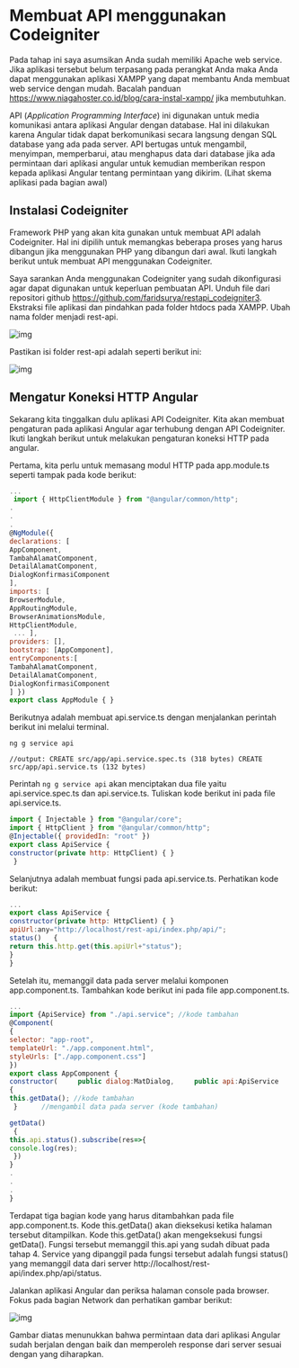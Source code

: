 # Membuat API menggunakan Codeigniter

Pada tahap ini saya asumsikan Anda sudah memiliki Apache web service. Jika aplikasi tersebut belum terpasang pada perangkat Anda maka Anda dapat menggunakan aplikasi XAMPP yang dapat membantu Anda membuat web service dengan mudah. Bacalah panduan https://www.niagahoster.co.id/blog/cara-instal-xampp/ jika membutuhkan.

API (*Application Programming Interface*) ini digunakan untuk media komunikasi antara aplikasi Angular dengan database. Hal ini dilakukan karena Angular tidak dapat berkomunikasi secara langsung dengan SQL database yang ada pada server. API bertugas untuk mengambil, menyimpan, memperbarui, atau menghapus data dari database jika ada permintaan dari aplikasi angular untuk kemudian memberikan respon kepada aplikasi Angular tentang permintaan yang dikirim. (Lihat skema aplikasi pada bagian awal)

## Instalasi Codeigniter

Framework PHP yang akan kita gunakan untuk membuat API adalah Codeigniter. Hal ini dipilih untuk memangkas beberapa proses yang harus dibangun jika menggunakan PHP yang dibangun dari awal. Ikuti langkah berikut untuk membuat API menggunakan Codeigniter.

Saya sarankan Anda menggunakan Codeigniter yang sudah dikonfigurasi agar dapat digunakan untuk keperluan pembuatan API. Unduh file dari repositori github https://github.com/faridsurya/restapi_codeigniter3. Ekstraksi file aplikasi dan pindahkan pada folder htdocs pada XAMPP. Ubah nama folder menjadi rest-api.

![img](https://lh6.googleusercontent.com/H5BjUJYdRI2C6gg3vcaLbf0yArAb9BiavJobPsDbntPueMKhTZMNhhYubRx83I5v0aToh2Eu6XWPz5BAFZRTUWQSB-ea0rQ1mh2NAJYJ4lobXA5H2twxgFHKqb_oL7MKj4-b_Jdx)

Pastikan isi folder rest-api adalah seperti berikut ini:

![img](https://lh3.googleusercontent.com/DHzC4fWbsrorvBawCE33M4aAJphA_PssO4Q9V7Kmdn-9uWgw_k28h36e3GFU4iZJXdjZm3Cwd6mYz3MFwstKTR9eyEQWOfA829ybkCUpUNbXRWuhbNSsiqeMV1WetfLYYDWGkKrD)

## Mengatur Koneksi HTTP Angular

Sekarang kita tinggalkan dulu aplikasi API Codeigniter. Kita akan membuat pengaturan pada aplikasi Angular agar terhubung dengan API Codeigniter. Ikuti langkah berikut untuk melakukan pengaturan koneksi HTTP pada angular.

Pertama, kita perlu untuk memasang modul HTTP pada app.module.ts seperti tampak pada kode berikut:

```javascript
...
 import { HttpClientModule } from "@angular/common/http"; 
. 
. 
. 
@NgModule({ 
declarations: [ 
AppComponent, 
TambahAlamatComponent, 
DetailAlamatComponent, 
DialogKonfirmasiComponent 
],
imports: [ 
BrowserModule, 
AppRoutingModule, 
BrowserAnimationsModule, 
HttpClientModule, 
 ... ], 
providers: [], 
bootstrap: [AppComponent], 
entryComponents:[ 
TambahAlamatComponent, 
DetailAlamatComponent, 
DialogKonfirmasiComponent 
] }) 
export class AppModule { }
```

Berikutnya adalah membuat api.service.ts dengan menjalankan perintah berikut ini melalui terminal.

```
ng g service api

//output: CREATE src/app/api.service.spec.ts (318 bytes) CREATE src/app/api.service.ts (132 bytes)
```

Perintah `ng g service api` akan menciptakan dua file yaitu api.service.spec.ts dan api.service.ts. Tuliskan kode berikut ini pada file api.service.ts.

```javascript
import { Injectable } from "@angular/core";
import { HttpClient } from "@angular/common/http"; 
@Injectable({ providedIn: "root" }) 
export class ApiService {
constructor(private http: HttpClient) { }
 } 
```

Selanjutnya adalah membuat fungsi pada api.service.ts. Perhatikan kode berikut:

```javascript
...   
export class ApiService {   
constructor(private http: HttpClient) { }   
apiUrl:any="http://localhost/rest-api/index.php/api/";   
status()   {       
return this.http.get(this.apiUrl+"status");   
}   
}
```

Setelah itu, memanggil data pada server melalui komponen app.component.ts. Tambahkan kode berikut ini pada file app.component.ts.

```javascript
...  
import {ApiService} from "./api.service"; //kode tambahan 
@Component(
{   
selector: "app-root",   
templateUrl: "./app.component.html",   
styleUrls: ["./app.component.css"] 
}) 
export class AppComponent {   
constructor(     public dialog:MatDialog,     public api:ApiService     )   
{     
this.getData(); //kode tambahan  
 }      //mengambil data pada server (kode tambahan)     

getData()    
 {         
this.api.status().subscribe(res=>{          
console.log(res);        
 })     
}   
.   
.  
.  
}
```

Terdapat tiga bagian kode yang harus ditambahkan pada file app.component.ts. Kode this.getData() akan dieksekusi ketika halaman tersebut ditampilkan. Kode this.getData() akan mengeksekusi fungsi getData(). Fungsi tersebut memanggil this.api yang sudah dibuat pada tahap 4. Service yang dipanggil pada fungsi tersebut adalah fungsi status() yang memanggil data dari server http://localhost/rest-api/index.php/api/status.

Jalankan aplikasi Angular dan periksa halaman console pada browser. Fokus pada bagian Network dan perhatikan gambar berikut:

![img](https://lh6.googleusercontent.com/GzsQEU29yiHpyb9EIFWEHjcej_h5-8QlAO2tMYr4B0sO0vRKtprSgC7jJIxpnIR0vZufC85fFGTuR3BZPdC1VvoE4SLpbGSFJscLBm9MRn6AxUo45ZLtyed2jvxIG_qXKse5hn1Y)

Gambar diatas menunukkan bahwa permintaan data dari aplikasi Angular sudah berjalan dengan baik dan memperoleh response dari server sesuai dengan yang diharapkan.